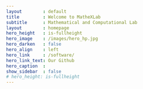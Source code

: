 ```yaml
---
layout        : default
title         : Welcome to MatheXLab
subtitle      : Mathematical and Computational Lab
layout        : homepage
hero_height   : is-fullheight
hero_image    : /images/hero_hp.jpg
hero_darken   : false
hero_align    : left
hero_link     : /software/
hero_link_text: Our Github
hero_caption  :
show_sidebar  : false
# hero_height: is-fullheight
---
```

